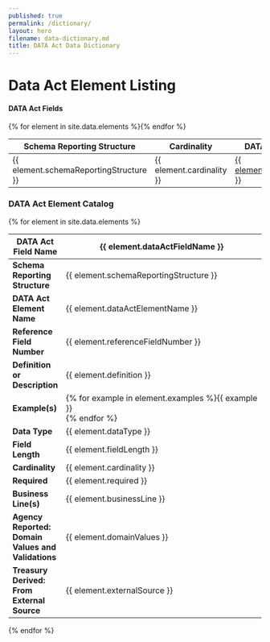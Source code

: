 ```yaml
---
published: true
permalink: /dictionary/
layout: hero
filename: data-dictionary.md
title: DATA Act Data Dictionary
---
```

<h1>Data Act Element Listing</h1>
<h4 class="lead">DATA Act Fields</h4>

<div class="panel panel-default">
	<div class="panel panel-body">
		<table class="table table-striped">
			<thead>
				<tr>
					<th>Schema Reporting Structure</th>
					<th>Cardinality</th>
					<th>DATA Act Field Name</th>
					<th>DATA Act Element Name</th>
				</tr>
			</thead>
      {% for element in site.data.elements %}<tr>
				<td>{{ element.schemaReportingStructure }}</td>
				<td>{{ element.cardinality }}</td>
				<td>
					<a href="#C{{ forloop.index | plus:1 }}">{{ element.dataActFieldName }}</a>
				</td>
				<td>{{ element.dataActElementName }}</td>
			</tr>{% endfor %}
		</table>
	</div>
</div>
<h3 class="lead">DATA Act Element Catalog</h3>
<div class="panel panel-default">
	<div class="panel panel-body">
    {% for element in site.data.elements %}<div class="panel panel-default">
			<div class="panel panel-body">
				<table class="table table-striped" style="width: 100%">
					<thead>
						<tr>
							<th style="width: 20%">DATA Act Field Name</th>
							<th style="width: 80%">{{ element.dataActFieldName }}<a id="C{{ forloop.index | plus:1 }}"></a></th>
						</tr>
					</thead>
					<tbody>
						<tr>
							<td>
								<strong>Schema Reporting Structure</strong>
							</td>
							<td>{{ element.schemaReportingStructure }}</td>
						</tr>
						<tr>
							<td>
								<strong>DATA Act Element Name</strong>
							</td>
							<td>{{ element.dataActElementName }}</td>
						</tr>
						<tr>
							<td>
								<strong>Reference Field Number</strong>
							</td>
							<td>{{ element.referenceFieldNumber }}</td>
						</tr>
						<tr>
							<td>
								<strong>Definition or Description</strong>
							</td>
							<td>{{ element.definition }}</td>
						</tr>
						<tr>
							<td>
								<strong>Example(s)</strong>
							</td>
							<td>{% for example in element.examples %}{{ example }}<br/>
              {% endfor %}</td>
						</tr>
						<tr>
							<td>
								<strong>Data Type</strong>
							</td>
							<td>{{ element.dataType }}</td>
						</tr>
						<tr>
							<td>
								<strong>Field Length</strong>
							</td>
							<td>{{ element.fieldLength }}</td>
						</tr>
						<tr>
							<td>
								<strong>Cardinality</strong>
							</td>
							<td>{{ element.cardinality }}</td>
						</tr>
						<tr>
							<td>
								<strong>Required</strong>
							</td>
							<td>{{ element.required }}</td>
						</tr>
						<tr>
							<td>
								<strong>Business Line(s)</strong>
							</td>
							<td>{{ element.businessLine }}</td>
						</tr>
						<tr>
							<td>
								<strong>Agency Reported: Domain Values and Validations</strong>
							</td>
							<td>{{ element.domainValues }}</td>
						</tr>
						<tr>
							<td>
								<strong>Treasury Derived: From External Source</strong>
							</td>
							<td>{{ element.externalSource }}</td>
						</tr>
					</tbody>
				</table>
			</div>
		</div>{% endfor %}
	</div>
</div>
